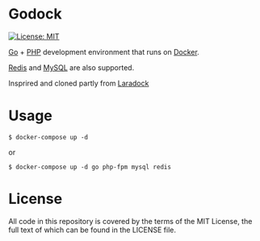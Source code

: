 # Godock

[![License: MIT](https://img.shields.io/badge/License-MIT-yellow.svg)](https://opensource.org/licenses/MIT)

[Go](https://golang.org/) + [PHP](https://www.php.net/) development environment that runs on [Docker](https://www.docker.com/).

[Redis](https://redis.io/) and [MySQL](https://www.mysql.com) are also supported. 

Insprired and cloned partly from [Laradock](https://github.com/laradock/laradock)

# Usage
```
$ docker-compose up -d
```
or
```
$ docker-compose up -d go php-fpm mysql redis
```

# License
All code in this repository is covered by the terms of the MIT License, the full text of which can be found in the LICENSE file.
